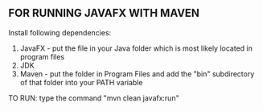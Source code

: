 FOR RUNNING JAVAFX WITH MAVEN
-------------------------------------

Install following dependencies:

1. JavaFX - put the file in your Java folder which is most likely located in program files
2. JDK
3. Maven - put the folder in Program Files and add the "bin" subdirectory of that folder into your PATH variable

TO RUN: type the command "mvn clean javafx:run"

